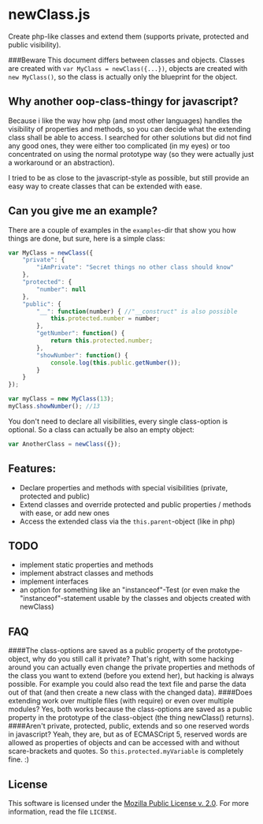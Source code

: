 newClass.js
===========
Create php-like classes and extend them (supports private, protected and public visibility).

###Beware
This document differs between classes and objects. Classes are created with `var MyClass = newClass({...})`, objects are created with `new MyClass()`, so the class is actually only the blueprint for the object.

Why another oop-class-thingy for javascript?
--------------------------------------------
Because i like the way how php (and most other languages) handles the visibility of properties and methods, so you can decide what the extending class shall be able to access.
I searched for other solutions but did not find any good ones, they were either too complicated (in my eyes) or too concentrated on using the normal prototype way (so they were actually just a workaround or an abstraction).

I tried to be as close to the javascript-style as possible, but still provide an easy way to create classes that can be extended with ease.

Can you give me an example?
---------------------------
There are a couple of examples in the `examples`-dir that show you how things are done, but sure, here is a simple class:
```javascript
var MyClass = newClass({
    "private": {
        "iAmPrivate": "Secret things no other class should know"
    },
    "protected": {
        "number": null
    },
    "public": {
        "__": function(number) { //"__construct" is also possible
            this.protected.number = number;
        },
        "getNumber": function() {
            return this.protected.number;
        },
        "showNumber": function() {
            console.log(this.public.getNumber());
        }
    }
});

var myClass = new MyClass(13);
myClass.showNumber(); //13
```

You don't need to declare all visibilities, every single class-option is optional. So a class can actually be also an empty object:
```javascript
var AnotherClass = newClass({});
```

Features:
---------
 - Declare properties and methods with special visibilities (private, protected and public)
 - Extend classes and override protected and public properties / methods with ease, or add new ones
 - Access the extended class via the `this.parent`-object (like in php)

TODO
----
 - implement static properties and methods
 - implement abstract classes and methods
 - implement interfaces
 - an option for something like an "instanceof"-Test (or even make the "instanceof"-statement usable by the classes and objects created with newClass)

FAQ
---
####The class-options are saved as a public property of the prototype-object, why do you still call it private?
That's right, with some hacking around you can actually even change the private properties and methods of the class you want to extend (before you extend her), but hacking is always possible. For example you could also read the text file and parse the data out of that (and then create a new class with the changed data).
####Does extending work over multiple files (with require) or even over multiple modules?
Yes, both works because the class-options are saved as a public property in the prototype of the class-object (the thing newClass() returns).
####Aren't private, protected, public, extends and so one reserved words in javascript?
Yeah, they are, but as of ECMASCript 5, reserved words are allowed as properties of objects and can be accessed with and without scare-brackets and quotes. So `this.protected.myVariable` is completely fine. :)

License
-------
This software is licensed under the [Mozilla Public License v. 2.0](http://mozilla.org/MPL/2.0/). For more information, read the file `LICENSE`.
